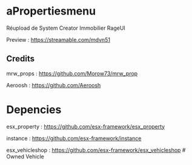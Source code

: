 # aPropertiesmenu

Réupload de System Creator Immobilier RageUI

Preview : https://streamable.com/mdvn51

## Credits

mrw_props : https://github.com/Morow73/mrw_prop

Aeroosh : https://github.com/Aeroosh

# Depencies

esx_property : https://github.com/esx-framework/esx_property

instance : https://github.com/esx-framework/instance

esx_vehicleshop : https://github.com/esx-framework/esx_vehicleshop # Owned Vehicle
